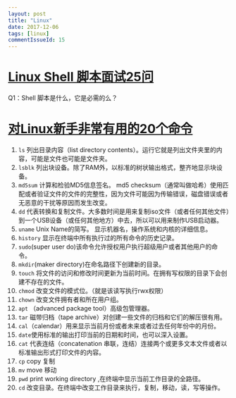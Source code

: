 ```yaml
---
layout: post
title: "Linux"
date: 2017-12-06
tags: [linux]
commentIssueId: 15
---
```


# [Linux Shell 脚本面试25问](http://www.imooc.com/article/2958)

Q1：Shell 脚本是什么，它是必需的么？
>

# [对Linux新手非常有用的20个命令](http://www.imooc.com/article/2817)

1. `ls` 列出目录内容（list directory contents）。运行它就是列出文件夹里的内容，可能是文件也可能是文件夹。
2. `lsblk` 列出块设备。除了RAM外，以标准的树状输出格式，整齐地显示块设备。
3. `md5sum` 计算和检验MD5信息签名。 md5 checksum（通常叫做哈希）使用匹配或者验证文件的文件的完整性，因为文件可能因为传输错误，磁盘错误或者无恶意的干扰等原因而发生改变。
4. `dd` 代表转换和复制文件。大多数时间是用来复制iso文件（或者任何其他文件）到一个USB设备（或任何其他地方）中去，所以可以用来制作USB启动器。
5. `uname` Unix Name的简写。 显示机器名，操作系统和内核的详细信息。
6. `history` 显示在终端中所有执行过的所有命令的历史记录。
7. `sudo`(super user do)该命令允许授权用户执行超级用户或者其他用户的命令。
8. `mkdir`(maker directory)在命名路径下创建新的目录。
9. `touch` 将文件的访问和修改时间更新为当前时间。在拥有写权限的目录下会创建不存在的文件。
10. `chmod` 改变文件的模式位。（就是该读写执行rwx权限）
11. `chown` 改变文件拥有者和所在用户组。
12. `apt` （advanced package tool）高级包管理器。
13. `tar` 磁带归档（tape archive）对创建一些文件的归档和它们的解压很有用。
14. `cal`（calendar）用来显示当前月份或者未来或者过去任何年份中的月份。
15. `date`使用标准的输出打印当前的日期和时间，也可以深入设置。
16. `cat` 代表连结（concatenation 串联，连结）连接两个或更多文本文件或者以标准输出形式打印文件的内容。
17. `cp` copy 复制
18. `mv` move 移动
19. `pwd` print working directory ,在终端中显示当前工作目录的全路径。
20. `cd` 改变目录。在终端中改变工作目录来执行，复制，移动，读，写等操作。